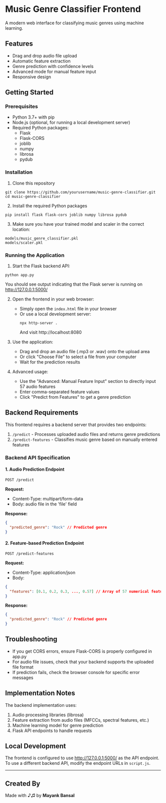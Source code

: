 # Music Genre Classifier Frontend

A modern web interface for classifying music genres using machine learning.

## Features

- Drag and drop audio file upload
- Automatic feature extraction
- Genre prediction with confidence levels
- Advanced mode for manual feature input
- Responsive design

## Getting Started

### Prerequisites

- Python 3.7+ with pip
- Node.js (optional, for running a local development server)
- Required Python packages:
  - Flask
  - Flask-CORS
  - joblib
  - numpy
  - librosa
  - pydub

### Installation

1. Clone this repository
```
git clone https://github.com/yourusername/music-genre-classifier.git
cd music-genre-classifier
```

2. Install the required Python packages
```
pip install flask flask-cors joblib numpy librosa pydub
```

3. Make sure you have your trained model and scaler in the correct location:
```
models/music_genre_classifier.pkl
models/scaler.pkl
```

### Running the Application

1. Start the Flask backend API:
```
python app.py
```
You should see output indicating that the Flask server is running on http://127.0.0.1:5000/

2. Open the frontend in your web browser:
   - Simply open the `index.html` file in your browser
   - Or use a local development server:
     ```
     npx http-server .
     ```
     And visit http://localhost:8080

3. Use the application:
   - Drag and drop an audio file (.mp3 or .wav) onto the upload area
   - Or click "Choose File" to select a file from your computer
   - Wait for the prediction results

4. Advanced usage:
   - Use the "Advanced: Manual Feature Input" section to directly input 57 audio features
   - Enter comma-separated feature values
   - Click "Predict from Features" to get a genre prediction

## Backend Requirements

This frontend requires a backend server that provides two endpoints:

1. `/predict` - Processes uploaded audio files and returns genre predictions
2. `/predict-features` - Classifies music genre based on manually entered features

### Backend API Specification

#### 1. Audio Prediction Endpoint

```
POST /predict
```

**Request:**
- Content-Type: multipart/form-data
- Body: audio file in the 'file' field

**Response:**
```json
{
  "predicted_genre": "Rock" // Predicted genre
}
```

#### 2. Feature-based Prediction Endpoint

```
POST /predict-features
```

**Request:**
- Content-Type: application/json
- Body:
```json
{
  "features": [0.1, 0.2, 0.3, ..., 0.57] // Array of 57 numerical features
}
```

**Response:**
```json
{
  "predicted_genre": "Rock" // Predicted genre
}
```

## Troubleshooting

- If you get CORS errors, ensure Flask-CORS is properly configured in app.py
- For audio file issues, check that your backend supports the uploaded file format
- If prediction fails, check the browser console for specific error messages

## Implementation Notes

The backend implementation uses:
1. Audio processing libraries (librosa)
2. Feature extraction from audio files (MFCCs, spectral features, etc.)
3. Machine learning model for genre prediction
4. Flask API endpoints to handle requests

## Local Development

The frontend is configured to use http://127.0.0.1:5000/ as the API endpoint.
To use a different backend API, modify the endpoint URLs in `script.js`. 

---

## Created By

Made with ♪♫ by **Mayank Bansal** 